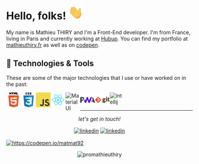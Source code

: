 # Hello, folks! <img src="https://raw.githubusercontent.com/promathieuthiry/promathieuthiry/master/wave.gif" width="40px">
My name is Mathieu THIRY and I'm a Front-End developer. I'm from France, living in Paris and currently working at <a href="https://hubup.fr/" target="blank">Hubup</a>. You can find my portfolio at <a href="https://mathieuthiry.fr" target="_blank">mathieuthiry.fr</a>  as well as on <a href="https://codepen.io/matmat92" target="_blank">codepen</a>.   

## 🔧 Technologies & Tools
These are some of the major technologies that I use or have worked on in the past:

<img align="left" alt="HTML" width="40px" src="https://raw.githubusercontent.com/github/explore/80688e429a7d4ef2fca1e82350fe8e3517d3494d/topics/html/html.png" />
<img align="left" alt="CSS" width="40px" src="https://raw.githubusercontent.com/github/explore/80688e429a7d4ef2fca1e82350fe8e3517d3494d/topics/css/css.png" />
<img align="left" alt="Javascript" width="40px" src="https://raw.githubusercontent.com/github/explore/80688e429a7d4ef2fca1e82350fe8e3517d3494d/topics/javascript/javascript.png" />
<img align="left" alt="React" width="40px" src="https://raw.githubusercontent.com/github/explore/80688e429a7d4ef2fca1e82350fe8e3517d3494d/topics/react/react.png" />
<img align="left" alt="Material UI" width="40px" src="https://camo.githubusercontent.com/58423e406b227112756822122631d9eca5ab83334a6f0d8f2a6305b086815747/68747470733a2f2f6d6174657269616c2d75692e636f6d2f7374617469632f6c6f676f2e737667" />
<img align="left" alt="PWA" width="40px" src="https://raw.githubusercontent.com/github/explore/80688e429a7d4ef2fca1e82350fe8e3517d3494d/topics/pwa/pwa.png" />
<img align="left" alt="Git" width="40px" src="https://raw.githubusercontent.com/github/explore/80688e429a7d4ef2fca1e82350fe8e3517d3494d/topics/git/git.png" />
<img align="left" alt="intellij" width="40px" src="https://resources.jetbrains.com/storage/products/webstorm/img/meta/webstorm_logo_300x300.png" />  <br/>
<br/>
     
***    

<em><p align="center">let's get in touch!</p></em>
<p align="center">
<a href="https://linkedin.com/in/https://www.linkedin.com/in/mathieu-thiry" target="blank"><img align="center" alt="linkedin" src="https://img.shields.io/badge/LinkedIn-0077B5?style=for-the-badge&logo=linkedin&logoColor=white" /></a>
<a href="hhttps://twitter.com/mathieu_thiry" target="blank"><img align="center" alt="linkedin" src="https://img.shields.io/badge/Twitter-1DA1F2?style=for-the-badge&logo=twitter&logoColor=white" /></a>
</p>

<a href="https://codepen.io/https://codepen.io/matmat92" target="blank"><img align="center" src="https://cdn.jsdelivr.net/npm/simple-icons@3.0.1/icons/codepen.svg" alt="https://codepen.io/matmat92" height="30" width="40" /></a>
</div>

<p align="center"> <img src="https://komarev.com/ghpvc/?username=promathieuthiry&label=Profile%20views&color=0e75b6&style=flat" alt="promathieuthiry" /> </p>
